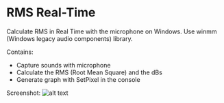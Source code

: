 # RMS Real-Time
Calculate RMS in Real Time with the microphone on Windows.
Use winmm (Windows legacy audio components) library.

Contains:
- Capture sounds with microphone
- Calculate the RMS (Root Mean Square) and the dBs
- Generate graph with SetPixel in the console

Screenshot:
![alt text](https://raw.githubusercontent.com/Neosama/RMS---Real-Time/img.png)
